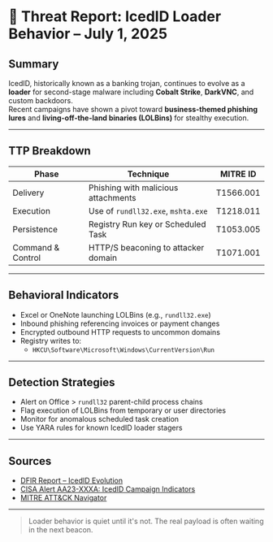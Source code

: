 # 🧊 Threat Report: IcedID Loader Behavior – July 1, 2025

## Summary

IcedID, historically known as a banking trojan, continues to evolve as a **loader** for second-stage malware including **Cobalt Strike**, **DarkVNC**, and custom backdoors.  
Recent campaigns have shown a pivot toward **business-themed phishing lures** and **living-off-the-land binaries (LOLBins)** for stealthy execution.

---

## TTP Breakdown

| Phase            | Technique                                | MITRE ID         |
|------------------|-------------------------------------------|------------------|
| Delivery         | Phishing with malicious attachments       | T1566.001        |
| Execution        | Use of `rundll32.exe`, `mshta.exe`        | T1218.011        |
| Persistence      | Registry Run key or Scheduled Task        | T1053.005        |
| Command & Control| HTTP/S beaconing to attacker domain       | T1071.001        |

---

## Behavioral Indicators

- Excel or OneNote launching LOLBins (e.g., `rundll32.exe`)
- Inbound phishing referencing invoices or payment changes
- Encrypted outbound HTTP requests to uncommon domains
- Registry writes to:
  - `HKCU\Software\Microsoft\Windows\CurrentVersion\Run`

---

## Detection Strategies

- Alert on Office > `rundll32` parent-child process chains
- Flag execution of LOLBins from temporary or user directories
- Monitor for anomalous scheduled task creation
- Use YARA rules for known IcedID loader stagers

---

## Sources

- [DFIR Report – IcedID Evolution](https://thedfirreport.com)
- [CISA Alert AA23-XXXA: IcedID Campaign Indicators](https://www.cisa.gov)
- [MITRE ATT&CK Navigator](https://attack.mitre.org)

---

> Loader behavior is quiet until it's not. The real payload is often waiting in the next beacon.
